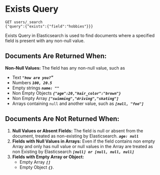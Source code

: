 # Exists Query 

    GET users/_search
    {"query":{"exists":{"field":"hobbies"}}}

Exists Query in Elasticsearch is used to find documents where a specified field is present with any non-null value. 

## Documents Are Returned When:

  **Non-Null Values:**  The field has any non-null value, such as 
  * Text   ***`"how are you?`"***
  * Numbers   ***`100, 20.5`***
  * Empty strings   ***`name: ""`***
  * Non Empty Objects   ***`{"age":20,"hair_color":"brown"}`***
  * Non Empty Array   ***`["swimming","driving","skating"]`***
  * Arrays containing  `null`  and another value, such as  ***`[null, "foo"]`***
## Documents Are Not Returned When:

 1. **Null Values or Absent Fields:** The field is null or absent from the document, treated as non-existing by Elasticsearch. ***`age: null`***
  2. **Fields with Null Values in Arrays:** Even if the field contains non empty Array and only has null value or null values in the Array are treated as non Existing by Elasticsearch ***`[null] or [null, null, null]`***
 3. **Fields with Empty Array or Object:**  
	 * Empty Array ***`[]`***
	 * Empty Object  ***`{}`**.*
